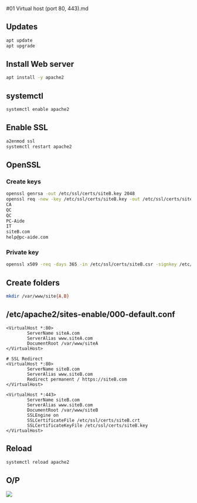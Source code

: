#01 Virtual host (port 80, 443).md

## Updates
````bash
apt update
apt upgrade
````

## Install Web server
````bash
apt install -y apache2
````

## systemctl
````bash
systemctl enable apache2
````

## Enable SSL
````bash
a2enmod ssl
systemctl restart apache2
````

## OpenSSL
### Create keys 
````bash
openssl genrsa -out /etc/ssl/certs/siteB.key 2048
openssl req -new -key /etc/ssl/certs/siteB.key -out /etc/ssl/certs/siteB.csr
CA
QC
QC
PC-Aide
IT
siteB.com
help@pc-aide.com
````

### Private key
````bash
openssl x509 -req -days 365 -in /etc/ssl/certs/siteB.csr -signkey /etc/ssl/certs/siteB.key -out /etc/ssl/certs/siteB.crt
````

## Create folders
````bash
mkdir /var/www/site{A,B}
````

## /etc/apache2/sites-enable/000-default.conf
````Virtual host
<VirtualHost *:80>
        ServerName siteA.com
        ServerAlias www.siteA.com
        DocumentRoot /var/www/siteA
</VirtualHost>

# SSL Redirect
<VirtualHost *:80>
        ServerName siteB.com
        ServerAlias www.siteB.com
        Redirect permanent / https://siteB.com
</VirtualHost>

<VirtualHost *:443>
        ServerName siteB.com
        ServerAlias www.siteB.com
        DocumentRoot /var/www/siteB
        SSLEngine on
        SSLCertificateFile /etc/ssl/certs/siteB.crt
        SSLCertificateKeyFile /etc/ssl/certs/siteB.key
</VirtualHost>
````

## Reload
````bash
systemctl reload apache2
````

## O/P
[<img src="https://i.imgur.com/IdgVkH4.png">](https://i.imgur.com/IdgVkH4.png)
